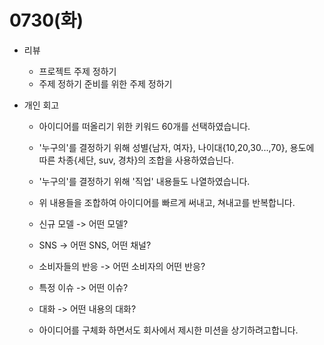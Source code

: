# 0730(화)

- 리뷰
    - 프로젝트 주제 정하기
    - 주제 정하기 준비를 위한 주제 정하기

- 개인 회고
    - 아이디어를 떠올리기 위한 키워드 60개를 선택하였습니다.
    - '누구의'를 결정하기 위해 성별{남자, 여자}, 나이대{10,20,30...,70}, 용도에 따른 차종{세단, suv, 경차}의 조합을 사용하였습닌다.
    - '누구의'를 결정하기 위해 '직업' 내용들도 나열하였습니다.
    - 위 내용들을 조합하여 아이디어를 빠르게 써내고, 쳐내고를 반복합니다.

    - 신규 모델 -> 어떤 모델?
    - SNS -> 어떤 SNS, 어떤 채널?
    - 소비자들의 반응 -> 어떤 소비자의 어떤 반응?
    - 특정 이슈 -> 어떤 이슈?
    - 대화 -> 어떤 내용의 대화?
    - 아이디어를 구체화 하면서도 회사에서 제시한 미션을 상기하려고합니다.


